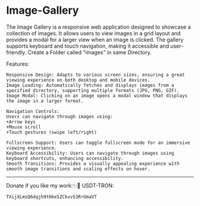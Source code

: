 # Image-Gallery
The Image Gallery is a responsive web application designed to showcase a collection of images. It allows users to view images in a grid layout and provides a modal for a larger view when an image is clicked. The gallery supports keyboard and touch navigation, making it accessible and user-friendly.
Create a Folder called "images" in same Directory.

Features:

	Responsive Design: Adapts to various screen sizes, ensuring a great viewing experience on both desktop and mobile devices.
	Image Loading: Automatically fetches and displays images from a specified directory, supporting multiple formats (JPG, PNG, GIF).
	Image Modal: Clicking on an image opens a modal window that displays the image in a larger format.
 
	Navigation Controls: 
	Users can navigate through images using:
	+Arrow keys
	+Mouse scroll
	+Touch gestures (swipe left/right)
 
	Fullscreen Support: Users can toggle fullscreen mode for an immersive viewing experience.
	Keyboard Accessibility: Users can navigate through images using keyboard shortcuts, enhancing accessibility.
	Smooth Transitions: Provides a visually appealing experience with smooth image transitions and scaling effects on hover.


__________________________________    
Donate if you like my work:✨🙏
USDT-TRON:

	TXijXLmsQ6dqjh9tHkeSZCkvv53RrUmaVT
